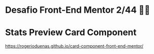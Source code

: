 # Desafio Front-End Mentor 2/44 💪🤓
# Stats Preview Card Component

https://rogerioduenas.github.io/card-component-front-end-mentor/
 
